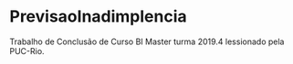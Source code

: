 # PrevisaoInadimplencia
Trabalho de Conclusão de Curso BI Master turma 2019.4 lessionado pela PUC-Rio.
